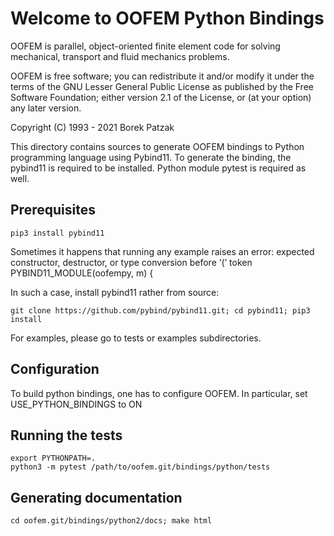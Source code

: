 # Welcome to OOFEM Python Bindings

OOFEM is parallel, object-oriented finite element code for solving mechanical, transport and fluid mechanics problems. 

OOFEM is free software; you can redistribute it and/or modify it under the terms of the GNU Lesser General Public License as published by the Free Software Foundation; either version 2.1 of the License, or (at your option) any later version.

Copyright (C) 1993 - 2021   Borek Patzak


This directory contains sources to generate OOFEM bindings to Python programming language using Pybind11.
To generate the binding, the pybind11 is required to be installed. Python module pytest is required as well.

## Prerequisites
```
pip3 install pybind11
```

Sometimes it happens that running any example raises an error:
expected constructor, destructor, or type conversion before ‘(’ token PYBIND11_MODULE(oofempy, m) {

In such a case, install pybind11 rather from source:
```
git clone https://github.com/pybind/pybind11.git; cd pybind11; pip3 install
```

For examples, please go to tests or examples subdirectories.

## Configuration
To build python bindings, one has to configure OOFEM. In particular,
set USE_PYTHON_BINDINGS to ON


## Running the tests
```
export PYTHONPATH=.
python3 -m pytest /path/to/oofem.git/bindings/python/tests
```

## Generating documentation
```
cd oofem.git/bindings/python2/docs; make html
```